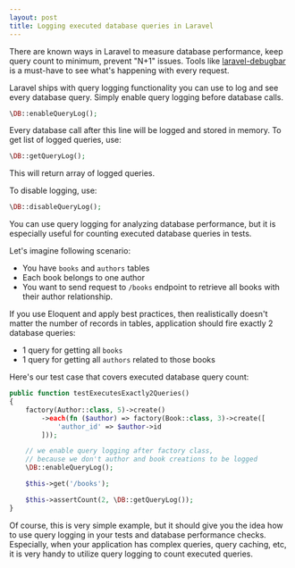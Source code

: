 ```yaml
---
layout: post
title: Logging executed database queries in Laravel
---
```


There are known ways in Laravel to measure database performance, keep query count to minimum, prevent "N+1" issues.
Tools like [laravel-debugbar](https://github.com/barryvdh/laravel-debugbar) is a must-have to see what's happening with every request.

<!--more-->

Laravel ships with query logging functionality you can use to log and see every database query.
Simply enable query logging before database calls.

```php
\DB::enableQueryLog();
```

Every database call after this line will be logged and stored in memory. To get list of logged queries, use:

```php
\DB::getQueryLog();
```

This will return array of logged queries.

To disable logging, use:
```php
\DB::disableQueryLog();
```

You can use query logging for analyzing database performance, but it is especially useful for counting executed database queries in tests.

Let's imagine following scenario:
* You have `books` and `authors` tables
* Each book belongs to one author
* You want to send request to `/books` endpoint to retrieve all books with their author relationship.

If you use Eloquent and apply best practices, then realistically doesn't matter the number of records in tables, application should fire exactly 2 database queries:
* 1 query for getting all `books`
* 1 query for getting all `authors` related to those books

Here's our test case that covers executed database query count:

```php
public function testExecutesExactly2Queries()
{
    factory(Author::class, 5)->create()
        ->each(fn ($author) => factory(Book::class, 3)->create([
            'author_id' => $author->id
        ]));

    // we enable query logging after factory class,
    // because we don't author and book creations to be logged
    \DB::enableQueryLog();

    $this->get('/books');

    $this->assertCount(2, \DB::getQueryLog());
}
```

Of course, this is very simple example, but it should give you the idea how to use query logging in your tests and database performance checks.
Especially, when your application has complex queries, query caching, etc, it is very handy to utilize query logging to count executed queries.